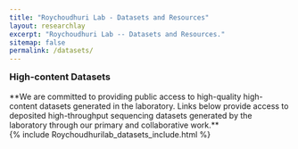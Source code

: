 ```yaml
---
title: "Roychoudhuri Lab - Datasets and Resources"
layout: researchlay
excerpt: "Roychoudhuri Lab -- Datasets and Resources."
sitemap: false
permalink: /datasets/
---
```

<h3 style="margin-top:0px">High-content Datasets</h3> 
**We are committed to providing public access to high-quality high-content datasets generated in the laboratory. Links below provide access to deposited high-throughput sequencing datasets generated by the laboratory through our primary and collaborative work.**
<div>
{% include Roychoudhurilab_datasets_include.html %}
</div>
